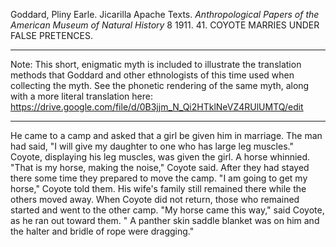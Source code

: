 Goddard, Pliny Earle. Jicarilla Apache Texts. *Anthropological Papers of the American Museum of Natural History* 8 1911. 41. COYOTE MARRIES UNDER FALSE PRETENCES.
***
Note: This short, enigmatic myth is included to illustrate the translation methods that Goddard and other ethnologists of this time used when collecting the myth. See the phonetic rendering of the same myth, along with a more literal translation here: https://drive.google.com/file/d/0B3jjm_N_Qi2HTklNeVZ4RUlUMTQ/edit 
***

He came to a camp and asked that a girl be given him in marriage. The man had said, "I will give my daughter to one who has large leg muscles." Coyote, displaying his leg muscles, was given the girl. A horse whinnied. "That is my horse, making the noise," Coyote said. After they had stayed there some time they prepared to move the camp. "I am going to get my horse," Coyote told them. His wife's family still remained there while the others moved away. When Coyote did not return, those who remained started and went to the other camp. "My horse came this way," said Coyote, as he ran out toward them. " A panther skin saddle blanket was on him and the halter and bridle of rope were dragging." 

